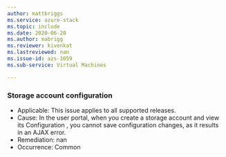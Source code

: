 ```yaml
---
author: mattbriggs
ms.service: azure-stack
ms.topic: include
ms.date: 2020-06-20
ms.author: mabrigg
ms.reviewer: kivenkat
ms.lastreviewed: nan
ms.issue-id: azs-1059
ms.sub-service: Virtual Machines

---
```

### Storage account configuration

- Applicable: This issue applies to all supported releases.
- Cause: In the user portal, when you create a storage account and view its Configuration , you cannot save configuration changes, as it results in an AJAX error. 
- Remediation: nan
- Occurrence: Common